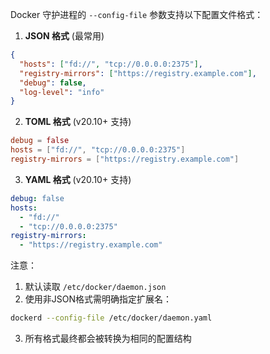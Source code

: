 Docker 守护进程的 `--config-file` 参数支持以下配置文件格式：

1. **JSON 格式** (最常用)
```json:/etc/docker/daemon.json
{
  "hosts": ["fd://", "tcp://0.0.0.0:2375"],
  "registry-mirrors": ["https://registry.example.com"],
  "debug": false,
  "log-level": "info"
}
```

2. **TOML 格式** (v20.10+ 支持)
```toml:/etc/docker/daemon.toml
debug = false
hosts = ["fd://", "tcp://0.0.0.0:2375"]
registry-mirrors = ["https://registry.example.com"]
```

3. **YAML 格式** (v20.10+ 支持)
```yaml:/etc/docker/daemon.yaml
debug: false
hosts:
  - "fd://"
  - "tcp://0.0.0.0:2375"
registry-mirrors:
  - "https://registry.example.com"
```

注意：
1. 默认读取 `/etc/docker/daemon.json`
2. 使用非JSON格式需明确指定扩展名：
```bash
dockerd --config-file /etc/docker/daemon.yaml
```
3. 所有格式最终都会被转换为相同的配置结构